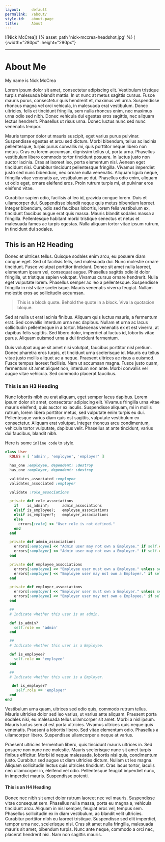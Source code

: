 ```yaml
---
layout:     default
permalink:  /about/
style-id:   about-page
title:      About
---
```


![Nick McCrea]( {% asset_path 'nick-mccrea-headshot.jpg' %} ){:width="280px" :height="280px"}

<hr />

# About Me

My name is Nick McCrea

Lorem ipsum dolor sit amet, consectetur adipiscing elit. Vestibulum tristique turpis malesuada blandit mattis. In ut nunc at metus sagittis cursus. Fusce mauris purus, consectetur quis hendrerit et, maximus vel urna. Suspendisse rhoncus magna vel orci vehicula, in malesuada erat vestibulum. Donec ultricies, felis et tincidunt fringilla, sem nulla rhoncus enim, nec maximus urna odio sed nibh. Donec vehicula dui egestas eros sagittis, nec aliquam lectus hendrerit. Phasellus ut risus urna. Donec luctus nunc sed nunc venenatis tempor.

Mauris tempor dolor ut mauris suscipit, eget varius purus pulvinar. Suspendisse egestas et arcu sed dictum. Morbi bibendum, tellus ac lacinia pellentesque, turpis purus convallis mi, quis porttitor neque libero non metus. Cras eu lorem accumsan, dignissim tellus ut, porta urna. Phasellus vestibulum libero commodo tortor tincidunt posuere. In luctus justo non auctor lacinia. Cras at laoreet leo, porta elementum nisl. Aenean eget tincidunt nisi. Curabitur tincidunt pellentesque fringilla. Vivamus imperdiet justo sed nunc bibendum, nec ornare nulla venenatis. Aliquam ligula neque, fringilla vitae venenatis ac, vestibulum ac dui. Phasellus odio enim, aliquam ut odio eget, ornare eleifend eros. Proin rutrum turpis mi, et pulvinar eros eleifend vitae.

Curabitur sapien odio, facilisis at leo id, gravida congue lorem. Duis et ullamcorper dui. Suspendisse blandit neque quis metus bibendum laoreet. Integer bibendum, odio sed faucibus lobortis, lorem felis vestibulum ex, tincidunt faucibus augue erat quis massa. Mauris blandit sodales massa a fringilla. Pellentesque habitant morbi tristique senectus et netus et malesuada fames ac turpis egestas. Nulla aliquam tortor vitae ipsum rutrum, in tincidunt dui sodales.

## This is an H2 Heading

Donec et ultrices tellus. Quisque sodales enim arcu, eu posuere diam congue eget. Sed ut facilisis felis, sed malesuada dui. Nunc molestie ornare tincidunt. Fusce volutpat porttitor tincidunt. Donec sit amet nulla laoreet, elementum ipsum vel, consequat augue. Phasellus sagittis odio id dolor fringilla, ut tristique sapien volutpat. Vivamus cursus ornare hendrerit. Nulla eget vulputate lorem. Phasellus semper ac leo a pellentesque. Suspendisse fringilla in nisl vitae scelerisque. Mauris venenatis viverra feugiat. Nullam molestie eros ac sollicitudin accumsan.

> This is a block quote. Behold the quote in a block. Viva la quotacion bloqué.

Sed at nulla ut erat lacinia finibus. Aliquam quis luctus mauris, a fermentum erat. Sed convallis interdum urna nec dapibus. Nullam et urna ac lacus sollicitudin pellentesque in a tortor. Maecenas venenatis ex et est viverra, at dapibus felis sagittis. Sed libero dolor, imperdiet at luctus id, lobortis vitae purus. Aliquam euismod urna a dui tincidunt fermentum.

Duis volutpat augue sit amet nisi volutpat, faucibus porttitor nisl pretium. Donec pharetra eros turpis, et tincidunt urna scelerisque id. Mauris eu tellus vitae justo mollis aliquet ac a neque. Praesent ultrices ac risus a euismod. Fusce tempus laoreet facilisis. Nam ut accumsan magna. Fusce justo quam, fermentum sit amet aliquet non, interdum non ante. Morbi convallis vel augue vitae vehicula. Sed commodo placerat faucibus.

### This is an H3 Heading

Nunc lobortis nibh eu erat aliquam, eget semper lacus dapibus. Lorem ipsum dolor sit amet, consectetur adipiscing elit. Vivamus fringilla urna vitae mauris eleifend, quis auctor ex iaculis. Suspendisse aliquam, mi in mollis rutrum, lorem libero porttitor metus, sed vulputate enim turpis eu dui. Pellentesque varius diam quis est sagittis, vulputate vestibulum ex consectetur. Aliquam erat volutpat. Integer rhoncus arcu condimentum, vehicula tortor vulputate, dapibus velit. Phasellus at ante tincidunt, varius dui faucibus, blandit nibh.

Here is some `inline code` to style.

~~~ ruby
class User
  ROLES = [ 'admin', 'employee', 'employer' ]

  has_one :employee, dependent: :destroy
  has_one :employer, dependent: :destroy

  validates_associated :employee
  validates_associated :employer

  validate :role_associations

  private def role_associations
    if    is_admin?;      admin_associations
    elsif is_employee?;   employee_associations
    elsif is_employer?;   employer_associations
    else
      errors[:role] << "User role is not defined."
    end
  end

  private def admin_associations
    errors[:employee] << "Admin user may not own a Employee." if self.employee
    errors[:employer] << "Admin user may not own a Employer." if self.employer
  end

  private def employee_associations
    errors[:employee] << "Employee user must own a Employee." unless self.employee
    errors[:employer] << "Employee user may not own a Employer." if self.employer
  end

  private def employer_associations
    errors[:employer] << "Employer user must own a Employer." unless self.employer
    errors[:employee] << "Employer user may not own a Employee." if self.employee
  end

  ##
  # Indicate whether this user is an admin.

  def is_admin?
    self.role == 'admin'
  end

  ##
  # Indicate whether this user is a Employee.

  def is_employee?
    self.role == 'employee'
  end

  ##
  # Indicate whether this user is a Employer.

   def is_employer?
     self.role == 'employer'
  end
end
~~~

Vestibulum urna quam, ultrices sed odio quis, commodo rutrum tellus. Mauris ultricies dolor sed leo varius, ut varius ante aliquam. Praesent porta sodales nisi, eu malesuada tellus ullamcorper sit amet. Morbi a nisl ipsum. Mauris luctus sem at est porta ultricies. Vivamus ultrices quis neque quis venenatis. Praesent a lobortis libero. Sed vitae elementum odio. Phasellus a ullamcorper libero. Suspendisse ullamcorper a neque at varius.

Praesent ultricies fermentum libero, quis tincidunt mauris ultrices in. Sed posuere non nunc nec molestie. Mauris scelerisque nunc sit amet turpis finibus efficitur. Morbi id neque malesuada, lobortis nisi quis, condimentum justo. Curabitur sed augue ut diam ultricies dictum. Nullam ut leo magna. Aliquam sollicitudin lectus quis ultricies tincidunt. Cras lacus tortor, iaculis nec ullamcorper in, eleifend vel odio. Pellentesque feugiat imperdiet nunc, in imperdiet mauris. Suspendisse potenti.

#### This is an H4 Heading

Donec nec nibh sit amet dolor rutrum laoreet nec vel mauris. Suspendisse vitae consequat sem. Phasellus nulla massa, porta eu magna a, vehicula tincidunt arcu. Aliquam in nisl semper, feugiat eros vel, tempus sem. Phasellus sollicitudin ex in diam vestibulum, ac blandit velit ultricies. Curabitur porttitor nibh eu laoreet tristique. Suspendisse sed elit imperdiet, tempor urna nec, scelerisque nisi. Cras sit amet nulla fringilla, malesuada mauris sit amet, bibendum turpis. Nunc ante neque, commodo a orci nec, placerat hendrerit nisi. Nam non sagittis mauris.